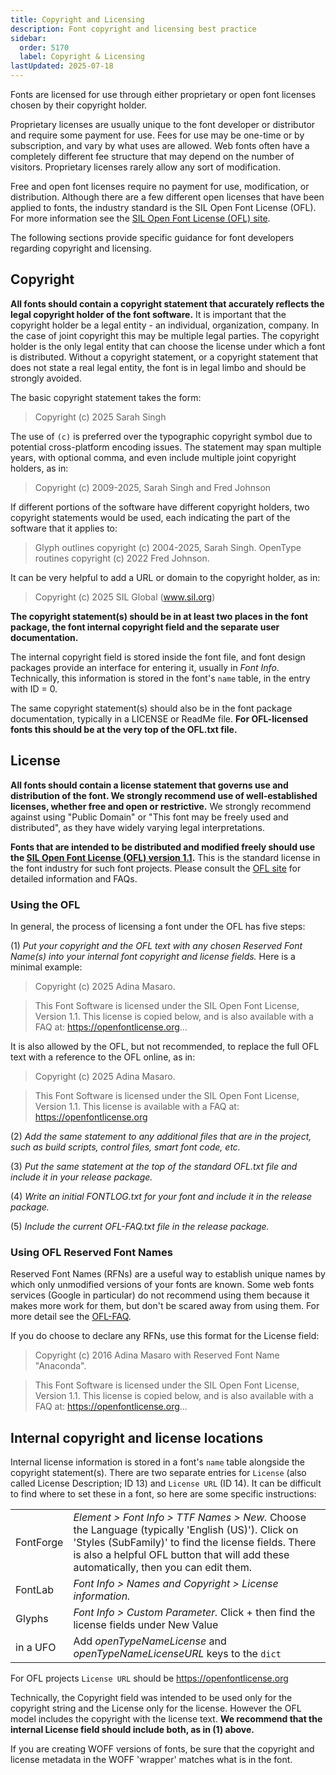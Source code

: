 ```yaml
---
title: Copyright and Licensing
description: Font copyright and licensing best practice
sidebar:
  order: 5170
  label: Copyright & Licensing
lastUpdated: 2025-07-18
---
```


Fonts are licensed for use through either proprietary or open font licenses chosen by their copyright holder.

Proprietary licenses are usually unique to the font developer or distributor and require some payment for use. Fees for use may be one-time or by subscription, and vary by what uses are allowed. Web fonts often have a completely different fee structure that may depend on the number of visitors. Proprietary licenses rarely allow any sort of modification.

Free and open font licenses require no payment for use, modification, or distribution. Although there are a few different open licenses that have been applied to fonts, the industry standard is the SIL Open Font License (OFL). For more information see the [SIL Open Font License (OFL) site][ofl].

The following sections provide specific guidance for font developers regarding copyright and licensing.

## Copyright

**All fonts should contain a copyright statement that accurately reflects the legal copyright holder of the font software.**  It is important that the copyright holder be a legal entity - an individual, organization, company. In the case of joint copyright this may be multiple legal parties. The copyright holder is the only legal entity that can choose the license under which a font is distributed. Without a copyright statement, or a copyright statement that does not state a real legal entity, the font is in legal limbo and should be strongly avoided.

The basic copyright statement takes the form:

> Copyright (c) 2025 Sarah Singh

The use of `(c)` is preferred over the typographic copyright symbol due to potential cross-platform encoding issues. The statement may span multiple years, with optional comma, and even include multiple joint copyright holders, as in:

> Copyright (c) 2009-2025, Sarah Singh and Fred Johnson

If different portions of the software have different copyright holders, two copyright statements would be used, each indicating the part of the software that it applies to:

> Glyph outlines copyright (c) 2004-2025, Sarah Singh. OpenType routines copyright (c) 2022 Fred Johnson.

It can be very helpful to add a URL or domain to the copyright holder, as in:

> Copyright (c) 2025 SIL Global (www.sil.org)

**The copyright statement(s) should be in at least two places in the font package, the font internal copyright field and the separate user documentation.**

The internal copyright field is stored inside the font file, and font design packages provide an interface for entering it, usually in _Font Info_. Technically, this information is stored in the font's `name` table, in the entry with ID = 0.

The same copyright statement(s) should also be in the font package documentation, typically in a LICENSE or ReadMe file. **For OFL-licensed fonts this should be at the very top of the OFL.txt file.**

## License

**All fonts should contain a license statement that governs use and distribution of the font. We strongly recommend use of well-established licenses, whether free and open or restrictive.** We strongly recommend against using "Public Domain" or "This font may be freely used and distributed", as they have widely varying legal interpretations.

**Fonts that are intended to be distributed and modified freely should use the [SIL Open Font License (OFL) version 1.1][ofl].** This is the standard license in the font industry for such font projects. Please consult the [OFL site][ofl] for detailed information and FAQs.

### Using the OFL

In general, the process of licensing a font under the OFL has five steps:

(1) _Put your copyright and the OFL text with any chosen Reserved Font Name(s) into your internal font copyright and license fields._ Here is a minimal example:

> Copyright (c) 2025 Adina Masaro.

> This Font Software is licensed under the SIL Open Font License, Version 1.1. This license is copied below, and is also available with a FAQ at: https://openfontlicense.org...

It is also allowed by the OFL, but not recommended, to replace the full OFL text with a reference to the OFL online, as in:

> Copyright (c) 2025 Adina Masaro.

> This Font Software is licensed under the SIL Open Font License, Version 1.1. This license is available with a FAQ at: https://openfontlicense.org

(2) _Add the same statement to any additional files that are in the project, such as build scripts, control files, smart font code, etc._

(3) _Put the same statement at the top of the standard OFL.txt file and include it in your release package._

(4) _Write an initial FONTLOG.txt for your font and include it in the release package._

(5) _Include the current OFL-FAQ.txt file in the release package._

### Using OFL Reserved Font Names

Reserved Font Names (RFNs) are a useful way to establish unique names by which only unmodified versions of your fonts are known. Some web fonts services (Google in particular) do not recommend using them because it makes more work for them, but don't be scared away from using them. For more detail see the [OFL-FAQ][ofl-faq].

If you do choose to declare any RFNs, use this format for the License field:

> Copyright (c) 2016 Adina Masaro with Reserved Font Name "Anaconda".

> This Font Software is licensed under the SIL Open Font License, Version 1.1. This license is copied below, and is also available with a FAQ at: https://openfontlicense.org...

## Internal copyright and license locations

Internal license information is stored in a font's `name` table alongside the copyright statement(s). There are two separate entries for `License` (also called License Description; ID 13) and `License URL` (ID 14). It can be difficult to find where to set these in a font, so here are some specific instructions:

| | |
| - | - |
| FontForge | _Element > Font Info > TTF Names > New._ Choose the Language (typically 'English (US)'). Click on 'Styles (SubFamily)' to find the license fields. There is also a helpful OFL button that will add these automatically, then you can edit them. |
| FontLab | _Font Info > Names and Copyright > License information._ |
| Glyphs | _Font Info > Custom Parameter._ Click + then find the license fields under New Value |
| in a UFO | Add _openTypeNameLicense_ and _openTypeNameLicenseURL_ keys to the `dict` |


For OFL projects `License URL` should be https://openfontlicense.org

Technically, the Copyright field was intended to be used only for the copyright string and the License only for the license. However the OFL model includes the copyright with the license text. **We recommend that the internal License field should include both, as in (1) above.**

If you are creating WOFF versions of fonts, be sure that the copyright and license metadata in the WOFF 'wrapper' matches what is in the font.

[ofl]: https://openfontlicense.org
[ofl-faq]: https://openfontlicense.org/ofl-faq/
